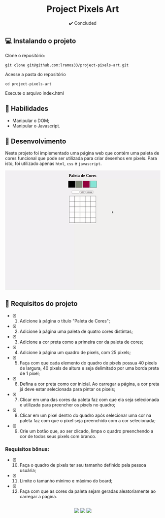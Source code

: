 <h1 align="center">Project Pixels Art</h1>

<p align="center">✔️ Concluded</p>

## 💻 Instalando o projeto

Clone o repositório:

```
git clone git@github.com:lramos33/project-pixels-art.git
```

Acesse a pasta do repositório

```
cd project-pixels-art
```

Execute o arquivo index.html

## 🚀 Habilidades

- Manipular o DOM;
- Manipular o Javascript.

## 🔧 Desenvolvimento

Neste projeto foi implementado uma página web que contém uma paleta de cores funcional que pode ser utilizada para criar desenhos em pixels. Para isto, foi utilizado apenas `html`, `css` e `javascript`.

![image](recording.gif)

## 📝 Requisitos do projeto

- [x] 1. Adicione à página o título "Paleta de Cores";

- [x] 2. Adicione à página uma paleta de quatro cores distintas;

- [x] 3. Adicione a cor preta como a primeira cor da paleta de cores;

- [x] 4. Adicione à página um quadro de pixels, com 25 pixels;

- [x] 5. Faça com que cada elemento do quadro de pixels possua 40 pixels de largura, 40 pixels de altura e seja delimitado por uma borda preta de 1 pixel;

- [x] 6. Defina a cor preta como cor inicial. Ao carregar a página, a cor preta já deve estar selecionada para pintar os pixels;

- [x] 7. Clicar em uma das cores da paleta faz com que ela seja selecionada e utilizada para preencher os pixels no quadro;

- [x] 8. Clicar em um pixel dentro do quadro após selecionar uma cor na paleta faz com que o pixel seja preenchido com a cor selecionada;

- [x] 9. Crie um botão que, ao ser clicado, limpa o quadro preenchendo a cor de todos seus pixels com branco.

### Requisitos bônus:

- [x] 10. Faça o quadro de pixels ter seu tamanho definido pela pessoa usuária;

- [x] 11. Limite o tamanho mínimo e máximo do board;

- [x] 12. Faça com que as cores da paleta sejam geradas aleatoriamente ao carregar a página.

##

<div align="center">
  <img src="https://shields.io/github/repo-size/lramos33/project-pixels-art">
  <img src="https://shields.io/github/languages/top/lramos33/project-pixels-art">
  <img src="https://shields.io/github/last-commit/lramos33/project-pixels-art">
</div>
